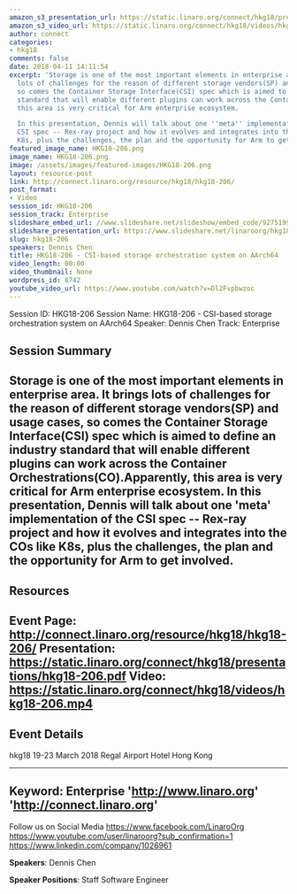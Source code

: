 ```yaml
---
amazon_s3_presentation_url: https://static.linaro.org/connect/hkg18/presentations/hkg18-206.pdf
amazon_s3_video_url: https://static.linaro.org/connect/hkg18/videos/hkg18-206.mp4
author: connect
categories:
- hkg18
comments: false
date: 2018-04-11 14:11:54
excerpt: 'Storage is one of the most important elements in enterprise area. It brings
  lots of challenges for the reason of different storage vendors(SP) and usage cases,
  so comes the Container Storage Interface(CSI) spec which is aimed to define an industry
  standard that will enable different plugins can work across the Container Orchestrations(CO).Apparently,
  this area is very critical for Arm enterprise ecosystem.

  In this presentation, Dennis will talk about one ''meta'' implementation of the
  CSI spec -- Rex-ray project and how it evolves and integrates into the COs like
  K8s, plus the challenges, the plan and the opportunity for Arm to get involved.'
featured_image_name: HKG18-206.png
image_name: HKG18-206.png
image: /assets/images/featured-images/HKG18-206.png
layout: resource-post
link: http://connect.linaro.org/resource/hkg18/hkg18-206/
post_format:
- Video
session_id: HKG18-206
session_track: Enterprise
slideshare_embed_url: //www.slideshare.net/slideshow/embed_code/92751997
slideshare_presentation_url: https://www.slideshare.net/linaroorg/hkg18206-csibased-storage-orchestration-system-on-aarch64
slug: hkg18-206
speakers: Dennis Chen
title: HKG18-206 - CSI-based storage orchestration system on AArch64
video_length: 00:00
video_thumbnail: None
wordpress_id: 8742
youtube_video_url: https://www.youtube.com/watch?v=Dl2Fvpbwzoc
---
```


Session ID: HKG18-206
Session Name: HKG18-206 - CSI-based storage orchestration system on AArch64
Speaker: Dennis Chen
Track: Enterprise


## Session Summary
Storage is one of the most important elements in enterprise area. It brings lots of challenges for the reason of different storage vendors(SP) and usage cases, so comes the Container Storage Interface(CSI) spec which is aimed to define an industry standard that will enable different plugins can work across the Container Orchestrations(CO).Apparently, this area is very critical for Arm enterprise ecosystem.
In this presentation, Dennis will talk about one 'meta' implementation of the CSI spec -- Rex-ray project and how it evolves and integrates into the COs like K8s, plus the challenges, the plan and the opportunity for Arm to get involved.
---------------------------------------------------
## Resources
Event Page: http://connect.linaro.org/resource/hkg18/hkg18-206/
Presentation: https://static.linaro.org/connect/hkg18/presentations/hkg18-206.pdf
Video: https://static.linaro.org/connect/hkg18/videos/hkg18-206.mp4
 ---------------------------------------------------
## Event Details
hkg18
19-23 March 2018
Regal Airport Hotel Hong Kong

---------------------------------------------------
Keyword: Enterprise
'http://www.linaro.org'
'http://connect.linaro.org'
---------------------------------------------------
Follow us on Social Media
https://www.facebook.com/LinaroOrg
https://www.youtube.com/user/linaroorg?sub_confirmation=1
https://www.linkedin.com/company/1026961

**Speakers**: Dennis Chen

**Speaker Positions**: Staff Software Engineer
